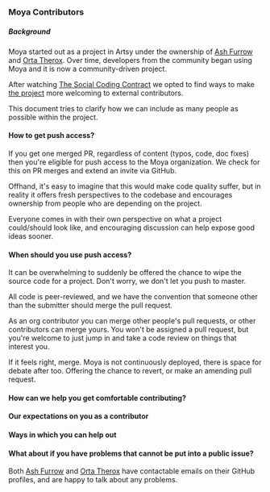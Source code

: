 ### Moya Contributors

##### Background

Moya started out as a project in Artsy under the ownership of [Ash Furrow](/ashfurrow) and [Orta Therox](/orta). Over time, developers from the community began using Moya and it is now a community-driven project.

After watching [The Social Coding Contract](http://blog.testdouble.com/posts/2014-12-02-the-social-coding-contract.html) we opted to find ways to make [the project](/Moya/Moya/issues/135) more welcoming to external contributors.

This document tries to clarify how we can include as many people as possible within the project.

#### How to get push access?

If you get one merged PR, regardless of content (typos, code, doc fixes) then you're eligible for push access to the Moya organization. We check for this on PR merges and extend an invite via GitHub.

Offhand, it's easy to imagine that this would make code quality suffer, but in reality it offers fresh perspectives to the codebase and encourages ownership from people who are depending on the project.

Everyone comes in with their own perspective on what a project could/should look like, and encouraging discussion can help expose good ideas sooner.

#### When should you use push access?

It can be overwhelming to suddenly be offered the chance to wipe the source code for a project. Don't worry, we don't let you push to master.

All code is peer-reviewed, and we have the convention that someone other than the submitter should merge the pull request.

As an org contributor you can merge other people's pull requests, or other contributors can merge yours. You won't be assigned a pull request, but you're welcome to just jump in and take a code review on things that interest you.

If it feels right, merge. Moya is not continuously deployed, there is space for debate after too. Offering the chance to revert, or make an amending pull request.

#### How can we help you get comfortable contributing?

#### Our expectations on you as a contributor

#### Ways in which you can help out

#### What about if you have problems that cannot be put into a public issue?

Both [Ash Furrow](/ashfurrow) and [Orta Therox](/orta) have contactable emails on their GitHub profiles, and are happy to talk about any problems.
